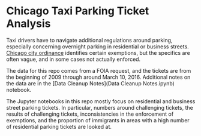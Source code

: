 # Chicago Taxi Parking Ticket Analysis

Taxi drivers have to navigate additional regulations around parking, especially
concerning overnight parking in residential or business streets. [Chicago city ordinance](http://www.cityofchicago.org/city/en/depts/fin/supp_info/revenue/parking_your_commercialtruckinchicago.html)
identifies certain exemptions, but the specifics are often vague, and in some cases
not actually enforced.

The data for this repo comes from a FOIA request, and the tickets are from the beginning
of 2009 through around March 10, 2016. Additional notes on the data are in the
[Data Cleanup Notes](Data Cleanup Notes.ipynb) notebook.

The Jupyter notebooks in this repo mostly focus on residential and business street
parking tickets. In particular, numbers around challenging tickets, the results
of challenging tickets, inconsistencies in the enforcement of exemptions, and the
proportion of immigrants in areas with a high number of residential parking tickets
are looked at.
